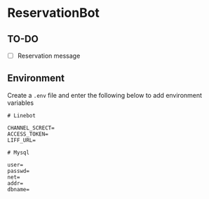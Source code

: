 # ReservationBot

## TO-DO

- [ ] Reservation message

## Environment

Create a `.env` file and enter the following below to add environment variables

```
# Linebot

CHANNEL_SCRECT=
ACCESS_TOKEN=
LIFF_URL=

# Mysql

user=
passwd=
net=
addr=
dbname=
```
